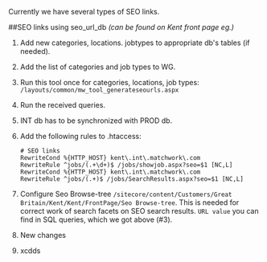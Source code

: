 Currently we have several types of SEO links.

##SEO links using seo\_url\_db
*(can be found on Kent front page eg.)*

1. Add new categories, locations. jobtypes to appropriate db&#39;s tables (if needed).
2. Add the list of categories and job types to WG.
3. Run this tool once for categories, locations, job types: `/layouts/common/mw_tool_generateseourls.aspx`
4. Run the received queries.
5. INT db has to be synchronized with PROD db.
6. Add the following rules to .htaccess:
   
   ```apacheconf
   # SEO links
   RewriteCond %{HTTP_HOST} kent\.int\.matchwork\.com
   RewriteRule ^jobs/(.+\d+)$ /jobs/showjob.aspx?seo=$1 [NC,L]
   RewriteCond %{HTTP_HOST} kent\.int\.matchwork\.com
   RewriteRule ^jobs/(.+)$ /jobs/SearchResults.aspx?seo=$1 [NC,L]
   ```
7. Configure Seo Browse-tree `/sitecore/content/Customers/Great Britain/Kent/Kent/FrontPage/Seo Browse-tree`. This is needed for correct work of search facets on SEO search results. `URL value` you can find in SQL queries, which we got above (#3).
8. New changes
9. xcdds